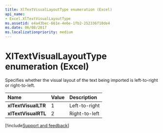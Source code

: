 ```yaml
---
title: XlTextVisualLayoutType enumeration (Excel)
api_name:
- Excel.XlTextVisualLayoutType
ms.assetid: e4a43bec-661e-4e6e-1fb2-252336f10de4
ms.date: 06/08/2017
ms.localizationpriority: medium
---
```



# XlTextVisualLayoutType enumeration (Excel)

Specifies whether the visual layout of the text being imported is left-to-right or right-to-left.



|Name|Value|Description|
|:-----|:-----|:-----|
| **xlTextVisualLTR**|1|Left-to-right|
| **xlTextVisualRTL**|2|Right-to-left|

[!include[Support and feedback](~/includes/feedback-boilerplate.md)]